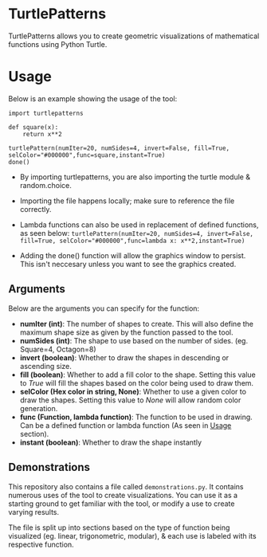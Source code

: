 # TurtlePatterns

TurtlePatterns allows you to create geometric visualizations of mathematical functions using Python Turtle.


# Usage
Below is an example showing the usage of the tool:

    import turtlepatterns
    
    def square(x):
	    return x**2
	
	turtlePattern(numIter=20, numSides=4, invert=False, fill=True, selColor="#000000",func=square,instant=True)
	done()

 - By importing turtlepatterns, you are also importing the turtle module
   & random.choice.
   
 - Importing the file happens locally; make sure to reference the file correctly.
 - Lambda functions can also be used in replacement of defined functions, as seen below:
`turtlePattern(numIter=20, numSides=4, invert=False, fill=True, selColor="#000000",func=lambda x: x**2,instant=True)`
 - Adding the done() function will allow the graphics window to persist. This isn't neccesary unless you want to see the graphics created.

## Arguments
Below are the arguments you can specify for the function:

 - **numIter (int)**: The number of shapes to create. This will also define the maximum shape size as given by the function passed to the tool.
 - **numSides (int)**: The shape to use based on the number of sides. (eg. Square=4, Octagon=8)
 - **invert (boolean)**: Whether to draw the shapes in descending or ascending size. 
 - **fill (boolean)**: Whether to add a fill color to the shape. Setting this value to *True* will fill the shapes based on the color being used to draw them.
 - **selColor (Hex color in string, None)**: Whether to use a given color to draw the shapes. Setting this value to *None* will allow random color generation.
 - **func (Function, lambda function)**: The function to be used in drawing. Can be a defined function or lambda function (As seen in [Usage](#usage) section).
 - **instant (boolean)**: Whether to draw the shape instantly


## Demonstrations
This repository also contains a file called `demonstrations.py`. It contains numerous uses of the tool to create visualizations. You can use it as a starting ground to get familiar with the tool, or modify a use to create varying results.

The file is split up into sections based on the type of function being visualized (eg. linear, trigonometric, modular), & each use is labeled with its respective function.
